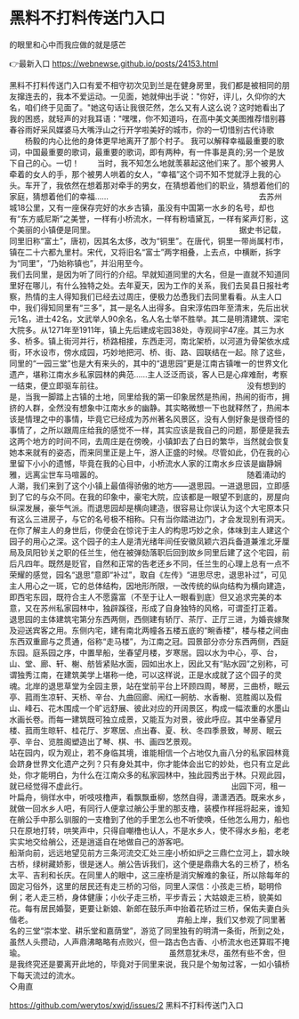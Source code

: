 # 黑料不打料传送门入口
的眼里和心中而我应做的就是感芒

👉最新入口 https://webnewse.github.io/posts/24153.html

黑料不打料传送门入口有爱不相守初次见到兰是在健身房里，我们都是被相同的朋友撺连去的，我本不爱运动。一见面，她就伸出手说："你好，评儿，久仰你的大名，咱们终于见面了。"她这句话让我很茫然，怎么又有人这么说？这时她看出了我的困惑，就轻声的对我耳语："嘿嘿，你不知道吗，在高中美文美图推荐惜别暮春谷雨好采风媒婆马大嘴浮山之行开学啦美好的城市，你的一切惜别古代诗歌
　　杨毅的内心比他的身体更早地离开了那个村子。
我可以解释幸福最重要的歌词，中国最重要的歌词，最重要的歌词，即有两种，有一件事是真的;另一个是放下自己的心。一切！
　　当时，我不知怎么地就羡慕起这他们来了。那个被男人牵着的女人的手，那个被男人哄着的女人，“幸福”这个词不知不觉就浮上我的心头。车开了，我依然在想着那对牵手的男女，在猜想着他们的职业，猜想着他们的家庭，猜想着他们的幸福……
　　　　　　　　　　　　　　　　　　　去苏州城18公里，又有一座保存完好的水乡古镇，虽没有中国第一水乡的名号，却也有“东方威尼斯”之美誉，一样有小桥流水，一样有粉墙黛瓦，一样有桨声灯影，这个美丽的小镇便是同里。　　　　　　　　　　　　　　　　　　　据史书记载，同里旧称“富土”，唐初，因其名太侈，改为“铜里”。在唐代，铜里一带尚属村市，镇在二十六都九里村。宋代，又将旧名“富士”两字相叠，上去点，中横断，拆字为“同里”，“乃始称镇也”，并沿用至今。　　　　　　　　　　　　　　　　　　　我们去同里，是因为听了同行的介绍。早就知道同里的大名，但是一直就不知道同里好在哪儿，有什么独特之处。去年夏天，因为工作的关系，我们去吴县日报社考察，热情的主人得知我们已经去过周庄，便极力怂恿我们去同里看看。从主人口中，我们得知同里有“三多”，其一是名人出得多。自宋淳佑四年至清末，先后出状元1名，进士42名，文武举人90余名，名人名士举不胜举。其二是明清建筑、深宅大院多。从1271年至1911年，镇上先后建成宅园38处，寺观祠宇47座。其三为水多、桥多。镇上街河并行，桥路相接，东西走河，南北架桥，以河道为骨架依水成街，环水设市，傍水成园，巧妙地把河、桥、街、路、园联结在一起。除了这些，同里的“一园三堂”也是大有来头的，其中的“退思园”更是江南古镇唯一的世界文化遗产，堪称江南水乡私家园林的典范……主人泛泛而谈，客人已是心痒难耐，考察一结束，便立即驱车前往。　　　　　　　　　　　　　　　　　　　没有想到的是，当我一脚踏上古镇的土地，同里给我的第一印象居然是热闹，热闹的街市，拥挤的人群，全然没有想象中江南水乡的幽静。其实略微想一下也就释然了，热闹本该是情理之中的事情，毕竟它已经成为苏州著名风景区，没有人倒好象是很奇怪的事情了，之所以跟周庄给我的感觉不一样，其实应该是我自己的问题，那便是我去这两个地方的时间不同，去周庄是在傍晚，小镇卸去了白日的繁华，当然就会恢复她本来就有的姿态，而来同里正是上午，游人正盛的时候。尽管如此，仍在我的心里留下小小的遗憾，毕竟在我的心目中，小桥流水人家的江南水乡应该是幽静娴雅，远离尘世车马喧嚣的。　　　　　　　　　　　　　　　　　　　随着涌动的人潮，我们来到了这个小镇上最值得骄傲的地方——退思园。一进退思园，立即感到了它的与众不同。在我的印象中，豪宅大院，应该都是一眼望不到底的，房屋向纵深发展，豪华气派。而退思园却是横向建造，很容易让你误认为这个大宅原本只有这么三进房子，与它的名号极不相称。只有当你踏进边门，才会发现别有洞天。在你了解主人的身世后，你便会在惊诧于主人的构思巧妙之余，体味到主人建这个园子的用心之深。这个园子的主人是清光绪年间任安徽凤颖六泗兵备道兼淮北牙厘局及凤阳钞关之职的任兰生，他在被弹劾落职后回到故乡同里后建了这个宅园，前后凡四年。既然是贬官，自然和正常的告老还乡不同，任兰生的心理上总有一点不荣耀的感觉，园名“退思”意即“补过”，取自《左传》“进思尽忠，退思补过”，可见主人用心之一斑，它的总体结构，因地形所限，一改传统的纵向结构为横向建造，即西宅东园，既符合主人不愿露富（不至于让人一眼看到底）但又追求完美的本意，又在苏州私家园林中，独辟蹊径，形成了自身独特的风格，可谓歪打正着。　　　　　　　　　　　　　　　　　　　退思园的主体建筑宅第分东西两侧，西侧建有轿厅、茶厅、正厅三进，为婚丧嫁聚及迎送宾客之用。东侧内宅，建有南北两幢各五楼五底的“畹香楼”，楼与楼之间由东西双重廊与之贯通，俗称“走马楼”，为江南之冠。园景部分亦分东西两侧，西庭东园。庭系园之序，中置旱船，坐春望月楼，岁寒居。园以水为中心，亭、台，山、堂、廊、轩、榭、舫皆紧贴水面，园如出水上，因此又有“贴水园”之别称，可谓独秀江南，在建筑美学上堪称一绝，可以这样说，正是水成就了这个园子的灵魂。北岸的退思草堂为全园主景，站在堂前平台上环顾四周，琴房，三曲桥，眠云亭、菰雨生凉轩、天桥、辛台、九曲回廊、闹红一舸舫、水香榭、览胜阁以及假山、峰石、花木围成一个旷远舒展、彼此对应的开阔景区，构成一幅浓重的水墨山水画长卷。而每一建筑既可独立成景，又能互为对景，彼此呼应。其中坐春望月楼、菰雨生晾轩、桂花厅、岁寒居、点出春、夏、秋、冬四季景致，琴房、眠云亭、辛台、览胜阁塑造出了琴、棋、书、画四艺景观。　　　　　　　　　　　　　　　　　　　站在园内，叹为观止，若不身临其境，谁能相信一个占地仅九亩八分的私家园林竟会跻身世界文化遗产之列？只有身处其中，你才能体会出它的妙处，也只有立足此处，你才能明白，为什么在江南众多的私家园林中，独此园秀出于林。只观此园，就已经觉得不虚此行。　　　　　　　　　　　　　　　　　　　出园下河，租一叶扁舟，徜徉水中，听吱吱橹声，看飘飘垂柳，悠然自得，潇潇洒洒。既来水乡，就做一回水乡人吧，有同行人便拿过艄公手里的那支橹，装模作样摇将起来，谁知在艄公手中那么驯服的一支橹到了他的手里怎么也不听使唤，任他怎么用力，船也只在原地打转，哄笑声中，只得自嘲橹也认人，不是水乡人，使不得水乡船，老老实实地交给艄公，还是逍遥自在地做自己的游客吧。　　　　　　　　　　　　　　　　　　　船渐向前，远远地望见前方三条河流交汇处三座小桥如炉之三鼎伫立河上，碧水映古桥，绿树藏娇影，很是迷人。艄公告诉我们，这个便是鼎鼎大名的三桥了，桥名太平、吉利和长庆。在同里人的眼中，这三座桥是消灾解难的象征，所以除每年的固定习俗外，这里的居民还有走三桥的习俗，同里人深信：小孩走三桥，聪明伶俐；老人走三桥，身体健康；小伙子走三桥，平步青云；大姑娘走三桥，貌美如花。每有居民婚娶，更要让新娘、新郎在鼓乐声中抬着花轿过三桥，保佑夫妻白头偕老。　　　　　　　　　　　　　　　　　　　弃船上岸，我们又参观了同里著名的三堂“崇本堂、耕乐堂和嘉荫堂”，游览了同里独有的明清一条街，所到之处，虽然人头攒动，人声鼎沸略略有点败兴，但一路古色古香、小桥流水也还算瑕不掩瑜。　　　　　　　　　　　　　　　　　　　虽然意犹未尽，虽然有些不舍，但是我终究还是要离开此地的，毕竟对于同里来说，我只是个匆匆过客，一如小镇桥下每天流过的流水。　　　　　　　　　　　　　　　　　　　　　　　　　　　　　　　　　　　　　　　　　　　　　　　　　　　　　◇甪直

https://github.com/werytos/xwjd/issues/2
黑料不打料传送门入口
